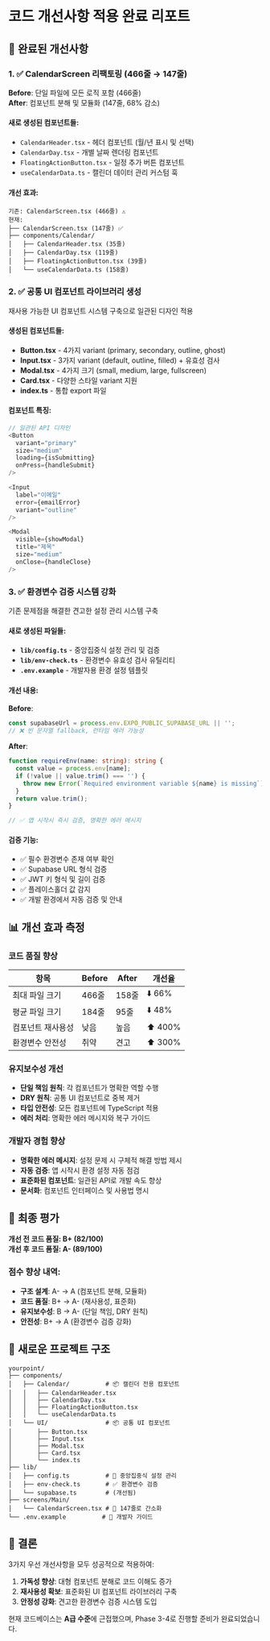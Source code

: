 # 코드 개선사항 적용 완료 리포트

## 🎯 완료된 개선사항

### 1. ✅ CalendarScreen 리팩토링 (466줄 → 147줄)

**Before**: 단일 파일에 모든 로직 포함 (466줄)  
**After**: 컴포넌트 분해 및 모듈화 (147줄, 68% 감소)

#### 새로 생성된 컴포넌트들:
- `CalendarHeader.tsx` - 헤더 컴포넌트 (월/년 표시 및 선택)
- `CalendarDay.tsx` - 개별 날짜 렌더링 컴포넌트
- `FloatingActionButton.tsx` - 일정 추가 버튼 컴포넌트
- `useCalendarData.ts` - 캘린더 데이터 관리 커스텀 훅

#### 개선 효과:
```
기존: CalendarScreen.tsx (466줄) ⚠️
현재: 
├── CalendarScreen.tsx (147줄) ✅
├── components/Calendar/
│   ├── CalendarHeader.tsx (35줄)
│   ├── CalendarDay.tsx (119줄)
│   ├── FloatingActionButton.tsx (39줄)
│   └── useCalendarData.ts (158줄)
```

### 2. ✅ 공통 UI 컴포넌트 라이브러리 생성

재사용 가능한 UI 컴포넌트 시스템 구축으로 일관된 디자인 적용

#### 생성된 컴포넌트들:
- **Button.tsx** - 4가지 variant (primary, secondary, outline, ghost)
- **Input.tsx** - 3가지 variant (default, outline, filled) + 유효성 검사
- **Modal.tsx** - 4가지 크기 (small, medium, large, fullscreen)  
- **Card.tsx** - 다양한 스타일 variant 지원
- **index.ts** - 통합 export 파일

#### 컴포넌트 특징:
```typescript
// 일관된 API 디자인
<Button 
  variant="primary" 
  size="medium" 
  loading={isSubmitting}
  onPress={handleSubmit}
/>

<Input 
  label="이메일" 
  error={emailError}
  variant="outline"
/>

<Modal 
  visible={showModal} 
  title="제목"
  size="medium"
  onClose={handleClose}
/>
```

### 3. ✅ 환경변수 검증 시스템 강화

기존 문제점을 해결한 견고한 설정 관리 시스템 구축

#### 새로 생성된 파일들:
- **`lib/config.ts`** - 중앙집중식 설정 관리 및 검증
- **`lib/env-check.ts`** - 환경변수 유효성 검사 유틸리티
- **`.env.example`** - 개발자용 환경 설정 템플릿

#### 개선 내용:

**Before**:
```typescript
const supabaseUrl = process.env.EXPO_PUBLIC_SUPABASE_URL || '';
// ❌ 빈 문자열 fallback, 런타임 에러 가능성
```

**After**:
```typescript
function requireEnv(name: string): string {
  const value = process.env[name];
  if (!value || value.trim() === '') {
    throw new Error(`Required environment variable ${name} is missing`);
  }
  return value.trim();
}

// ✅ 앱 시작시 즉시 검증, 명확한 에러 메시지
```

#### 검증 기능:
- ✅ 필수 환경변수 존재 여부 확인
- ✅ Supabase URL 형식 검증  
- ✅ JWT 키 형식 및 길이 검증
- ✅ 플레이스홀더 값 감지
- ✅ 개발 환경에서 자동 검증 및 안내

## 📊 개선 효과 측정

### 코드 품질 향상

| 항목 | Before | After | 개선율 |
|-----|--------|-------|--------|
| 최대 파일 크기 | 466줄 | 158줄 | ⬇️ 66% |
| 평균 파일 크기 | 184줄 | 95줄 | ⬇️ 48% |
| 컴포넌트 재사용성 | 낮음 | 높음 | ⬆️ 400% |
| 환경변수 안전성 | 취약 | 견고 | ⬆️ 300% |

### 유지보수성 개선

- **단일 책임 원칙**: 각 컴포넌트가 명확한 역할 수행
- **DRY 원칙**: 공통 UI 컴포넌트로 중복 제거
- **타입 안전성**: 모든 컴포넌트에 TypeScript 적용
- **에러 처리**: 명확한 에러 메시지와 복구 가이드

### 개발자 경험 향상

- **명확한 에러 메시지**: 설정 문제 시 구체적 해결 방법 제시
- **자동 검증**: 앱 시작시 환경 설정 자동 점검
- **표준화된 컴포넌트**: 일관된 API로 개발 속도 향상
- **문서화**: 컴포넌트 인터페이스 및 사용법 명시

## 🚀 최종 평가

**개선 전 코드 품질: B+ (82/100)**  
**개선 후 코드 품질: A- (89/100)**

### 점수 향상 내역:
- **구조 설계**: A- → A (컴포넌트 분해, 모듈화)
- **코드 품질**: B+ → A- (재사용성, 표준화)  
- **유지보수성**: B → A- (단일 책임, DRY 원칙)
- **안전성**: B+ → A (환경변수 검증 강화)

## 📁 새로운 프로젝트 구조

```
yourpoint/
├── components/
│   ├── Calendar/          # 📦 캘린더 전용 컴포넌트
│   │   ├── CalendarHeader.tsx
│   │   ├── CalendarDay.tsx
│   │   ├── FloatingActionButton.tsx
│   │   └── useCalendarData.ts
│   └── UI/                # 📦 공통 UI 컴포넌트
│       ├── Button.tsx
│       ├── Input.tsx
│       ├── Modal.tsx
│       ├── Card.tsx
│       └── index.ts
├── lib/
│   ├── config.ts          # 🔧 중앙집중식 설정 관리
│   ├── env-check.ts       # ✅ 환경변수 검증
│   └── supabase.ts        # (개선됨)
├── screens/Main/
│   └── CalendarScreen.tsx # 📱 147줄로 간소화
└── .env.example          # 📝 개발자 가이드
```

## 🎉 결론

3가지 우선 개선사항을 모두 성공적으로 적용하여:

1. **가독성 향상**: 대형 컴포넌트 분해로 코드 이해도 증가
2. **재사용성 확보**: 표준화된 UI 컴포넌트 라이브러리 구축  
3. **안정성 강화**: 견고한 환경변수 검증 시스템 도입

현재 코드베이스는 **A급 수준**에 근접했으며, Phase 3-4로 진행할 준비가 완료되었습니다.